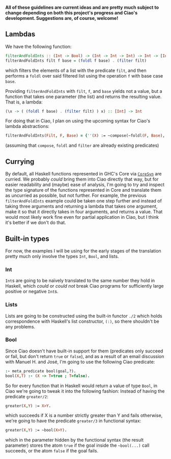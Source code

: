 **All of these guidelines are current ideas and are pretty much subject to change depending on both this project's progress
and Ciao's development. Suggestions are, of course, welcome!**

## Lambdas

We have the following function:
```haskell
filterAndFoldInts :: (Int -> Bool) -> (Int -> Int -> Int) -> Int -> [Int] -> Int
filterAndFoldInts filt f base = (foldl f base) . (filter filt)
```
which filters the elements of a list with the predicate `filt`, 
and then performs a `foldl` over said filtered list using the operation `f` with base case `base`.

Providing `filterAndFoldInts` with `filt`, `f`, and `base` yields not a value, but a function that takes one parameter
(the list) and returns the resulting value. That is, a lambda:

```haskell
(\x -> ( (foldl f base) . (filter filt) ) x) :: [Int] -> Int
```

For doing that in Ciao, I plan on using the upcoming syntax for Ciao's lambda abstractions:
```prolog
filterAndFoldInts(Filt, F, Base) = {''(X) := ~compose(~foldl(F, Base), ~filter(Filt), X)}
```
(assuming that `compose`, `foldl` and `filter` are already existing predicates)

## Currying

By default, all Haskell functions represented in GHC's Core via [`CoreSyn`](https://downloads.haskell.org/ghc/latest/docs/html/libraries/ghc-8.8.1/CoreSyn.html) are curried. We probably *could* bring them into
Ciao directly that way, but for easier readability and (maybe) ease of analysis, I'm going to try and inspect the 
type signature of the functions represented in Core and translate them as uncurried as possible, 
but not further. For example, the previous `filterAndFoldInts` example could be taken one step further and
instead of taking three arguments and returning a lambda that takes one argument, make it so that it
directly takes in four arguments, and returns a value. That would most likely work fine even for partial application
in Ciao, but I think it's better if we don't do that.

## Built-in types

For now, the examples I will be using for the early stages of the translation pretty much only involve
the types `Int`, `Bool`, and lists.

### Int

`Int`s are going to be naïvely translated to the same number they hold in Haskell,
which *could* or *could not* break Ciao programs for sufficiently large positive or negative `Int`s.

### Lists

Lists are going to be constructed using the built-in functor `./2` which holds correspondence with
Haskell's list constructor, `(:)`, so there shouldn't be any problems.

### Bool

Since Ciao doesn't have built-in support for them 
(predicates only succeed or fail, but don't return `true` or `false`),
and as a result of an email discussion with Manuel H. and José,
I'm going to use the following Ciao predicate:
```prolog
:- meta_predicate bool(goal,?).
bool(X,T) :- (X -> T=true ; T=false).
```
So for every function that in Haskell would return a value of type `Bool`, in Ciao we're going to tweak it into the following fashion:
Instead of having the predicate `greater/2`:
```prolog
greater(X,Y) := X>Y.
```
which succeeds if X is a number strictly greater than Y and fails otherwise, we're going to have the predicate `greater/3` in functional syntax:
```prolog
greater(X,Y) := ~bool(X>Y).
```
which in the parameter hidden by the functional syntax (the result parameter) stores the atom `true` if the goal inside 
the `~bool(...)` call succeeds, or the atom `false` if the goal fails.
